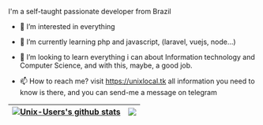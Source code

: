 
I'm a self-taught passionate developer from Brazil

- 💞️ I’m interested in everything
 
- 🌱 I’m currently learning php and javascript, (laravel, vuejs, node...)
 
- 👀 I’m looking to learn everything i can about Information technology and Computer Science, and with this, maybe, a good job.
 
- 📫 How to reach me? visit https://unixlocal.tk all information you need to know is there, and you can send-me a message on telegram

| <a href="#"><img align="center" src="https://github-readme-stats.vercel.app/api?username=Unix-User&show_icons=true&count_private=true=true&hide_border=true" alt="Unix-Users's github stats" /></a> | <a href="#"><img align="center" src="https://github-readme-stats.vercel.app/api/top-langs/?username=Unix-User&layout=compact&hide_border=true" /></a> |
| ------------- | ------------- |

<!---
Unix-User/Unix-User is a ✨ special ✨ repository because its `README.md` (this file) appears on your GitHub profile.
You can click the Preview link to take a look at your changes.
--->

